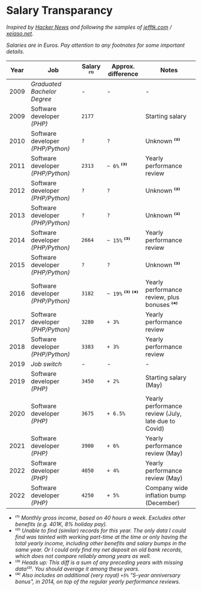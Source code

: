 # Salary Transparancy
_Inspired by [Hacker News](https://news.ycombinator.com/item?id=33323826) and following the samples of [jefftk.com](https://www.jefftk.com/money) / [xeiaso.net](https://xeiaso.net/salary-transparency)._ 

_Salaries are in Euros. Pay attention to any footnotes for some important details._

| **Year** | **Job**                           | **Salary** **⁽¹⁾** | **Approx. difference**    | **Notes**                                           |
|----------|-----------------------------------|--------------------|---------------------------|-----------------------------------------------------|
| 2009     | *Graduated Bachelor Degree*       | -                  | -                         | -                                                   | 
| 2009     | Software developer _(PHP)_        | ``2177``           |                           | Starting salary                                     | 
| 2010     | Software developer _(PHP/Python)_ | ``?``              | ``?``                     | Unknown **⁽²⁾**                                     | 
| 2011     | Software developer _(PHP/Python)_ | ``2313``           | ``~ 6%`` **⁽³⁾**          | Yearly performance review                           | 
| 2012     | Software developer _(PHP/Python)_ | ``?``              | ``?``                     | Unknown **⁽²⁾**                                     | 
| 2013     | Software developer _(PHP/Python)_ | ``?``              | ``?``                     | Unknown **⁽²⁾**                                     | 
| 2014     | Software developer _(PHP/Python)_ | ``2664``           | ``~ 15%`` **⁽³⁾**         | Yearly performance review                           | 
| 2015     | Software developer _(PHP/Python)_ | ``?``              | ``?``                     | Unknown **⁽²⁾**                                     | 
| 2016     | Software developer _(PHP/Python)_ | ``3182``           | ``~ 19%`` **⁽³⁾** **⁽⁴⁾** | Yearly performance review, plus bonuses **⁽⁴⁾**     | 
| 2017     | Software developer _(PHP/Python)_ | ``3280``           | ``+ 3%``                  | Yearly performance review                           | 
| 2018     | Software developer _(PHP/Python)_ | ``3383``           | ``+ 3%``                  | Yearly performance review                           | 
| 2019     | *Job switch*                      | -                  | -                         | -                                                   | 
| 2019     | Software developer _(PHP)_        | ``3450``           | ``+ 2%``                  | Starting salary (May)                               | 
| 2020     | Software developer _(PHP)_        | ``3675``           | ``+ 6.5%``                | Yearly performance review (July, late due to Covid) | 
| 2021     | Software developer _(PHP)_        | ``3900``           | ``+ 6%``                  | Yearly performance review (May)                     | 
| 2022     | Software developer _(PHP)_        | ``4050``           | ``+ 4%``                  | Yearly performance review (May)                     |
| 2022     | Software developer _(PHP)_        | ``4250``           | ``+ 5%``                  | Company wide inflation bump (December)              | 

- ⁽¹⁾ *Monthly gross income, based on 40 hours a week. Excludes other benefits (e.g. 401K, 8% holiday pay).*
- ⁽²⁾ *Unable to find (similar) records for this year. The only data I could find was tainted with working part-time at the time or only having the total yearly income, including other benefits and salary bumps in the same year. Or I could only find my net deposit on old bank records, which does not compare reliably among years as well.*
- ⁽³⁾ *Heads up: This diff is a sum of any preceding years with missing data⁽²⁾. You should average it among these years.*
- ⁽⁴⁾ *Also includes an additional (very royal) ``+5%`` "5-year anniversary bonus", in 2014, on top of the regular yearly performance reviews.*
